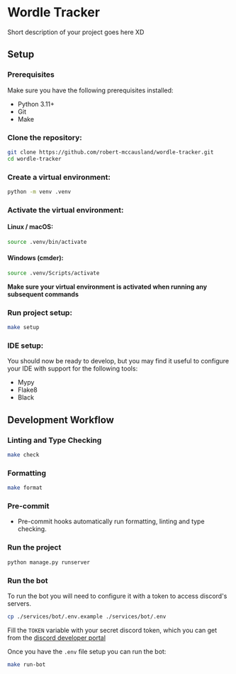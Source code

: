 # Wordle Tracker

Short description of your project goes here XD

## Setup

### Prerequisites

Make sure you have the following prerequisites installed:

-   Python 3.11+
-   Git
-   Make

### Clone the repository:

```bash
git clone https://github.com/robert-mccausland/wordle-tracker.git
cd wordle-tracker
```

### Create a virtual environment:

```bash
python -m venv .venv
```

### Activate the virtual environment:

#### Linux / macOS:

```bash
source .venv/bin/activate
```

#### Windows (cmder):

```bash
source .venv/Scripts/activate
```

**Make sure your virtual environment is activated when running any subsequent commands**

### Run project setup:

```bash
make setup
```

### IDE setup:

You should now be ready to develop, but you may find it useful to configure your IDE with support for the following tools:

-   Mypy
-   Flake8
-   Black

## Development Workflow

### Linting and Type Checking

```bash
make check
```

### Formatting

```bash
make format
```

### Pre-commit

-   Pre-commit hooks automatically run formatting, linting and type checking.

### Run the project

```bash
python manage.py runserver
```

### Run the bot

To run the bot you will need to configure it with a token to access discord's servers.

```bash
cp ./services/bot/.env.example ./services/bot/.env
```

Fill the `TOKEN` variable with your secret discord token, which you can get from the [discord developer portal](https://discord.com/developers/applications)

Once you have the `.env` file setup you can run the bot:

```bash
make run-bot
```
